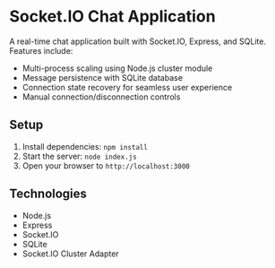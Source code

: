 # Socket.IO Chat Application

A real-time chat application built with Socket.IO, Express, and SQLite. Features include:

- Multi-process scaling using Node.js cluster module
- Message persistence with SQLite database
- Connection state recovery for seamless user experience
- Manual connection/disconnection controls

## Setup

1. Install dependencies: `npm install`
2. Start the server: `node index.js`
3. Open your browser to `http://localhost:3000`

## Technologies

- Node.js
- Express
- Socket.IO
- SQLite
- Socket.IO Cluster Adapter
